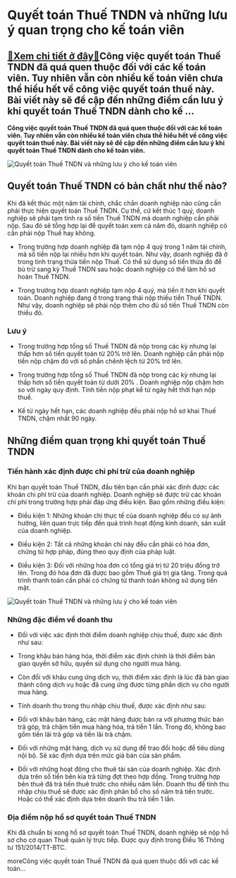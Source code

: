 Quyết toán Thuế TNDN và những lưu ý quan trọng cho kế toán viên
===============================================================

[:gift:Xem chi tiết ở đây:gift:](https://hddtvn.com/quyet-toan-thue-tndn-va-nhung-luu-y-quan-trong-cho-ke-toan-vien/)Công việc quyết toán Thuế TNDN đã quá quen thuộc đối với các kế toán viên. Tuy nhiên vẫn còn nhiều kế toán viên chưa thể hiểu hết về công việc quyết toán thuế này. Bài viết này sẽ đề cập đến những điểm cần lưu ý khi quyết toán Thuế TNDN dành cho kế …
----------------------------------------------------------------------------------------------------------------------------------------------------------------------------------------------------------------------------------------------------------

**Công việc quyết toán Thuế TNDN đã quá quen thuộc đối với các kế toán viên. Tuy nhiên vẫn còn nhiều kế toán viên chưa thể hiểu hết về công việc quyết toán thuế này. Bài viết này sẽ đề cập đến những điểm cần lưu ý khi quyết toán Thuế TNDN dành cho kế toán viên.**


![Quyết toán Thuế TNDN và những lưu ý cho kế toán viên](https://hddtvn.com/wp-content/uploads/2021/01/3-4.jpg)


Quyết toán Thuế TNDN có bản chất như thế nào?
---------------------------------------------


Khi đã kết thúc một năm tài chính, chắc chắn doanh nghiệp nào cũng cần phải thực hiện quyết toán Thuế TNDN. Cụ thể, cứ kết thúc 1 quý, doanh nghiệp sẽ phải tạm tính ra số tiền Thuế TNDN mà doanh nghiệp cần phải nộp. Sau đó sẽ tổng hợp lại để quyết toán xem cả năm đó, doanh nghiệp có cần phải nộp Thuế hay không.




* Trong trường hợp doanh nghiệp đã tạm nộp 4 quý trong 1 năm tài chính, mà số tiền nộp lại nhiều hơn khi quyết toán. Như vậy, doanh nghiệp đã ở trong tình trạng thừa tiền nộp Thuế. Có thể sử dụng số tiền thừa đó để bù trừ sang kỳ Thuế TNDN sau hoặc doanh nghiệp có thể làm hồ sơ hoàn Thuế TNDN.

* Trong trường hợp doanh nghiệp tạm nộp 4 quý, mà tiền ít hơn khi quyết toán. Doanh nghiệp đang ở trong trạng thái nộp thiếu tiền Thuế TNDN. Như vậy, doanh nghiệp sẽ phải nộp thêm cho đủ số tiền Thuế TNDN còn thiếu đó.



### Lưu ý




* Trong trường hợp tổng số Thuế TNDN đã nộp trong các kỳ nhưng lại thấp hơn số tiền quyết toán từ 20% trở lên. Doanh nghiệp cần phải nộp tiền nộp chậm đó với số phần chênh lệch từ 20% trở lên.

* Trong trường hợp tổng số Thuế TNDN đã nộp trong các kỳ nhưng lại thấp hơn số tiền quyết toán từ dưới 20% . Doanh nghiệp nộp chậm hơn so với ngày quy định. Tính tiền nộp phạt kể từ ngày hết thời hạn nộp thuế.

* Kể từ ngày hết hạn, các doanh nghiệp đều phải nộp hồ sơ khai Thuế TNDN, chậm nhất 90 ngày.



Những điểm quan trọng khi quyết toán Thuế TNDN
----------------------------------------------


### Tiến hành xác định được chi phí trừ của doanh nghiệp


Khi bạn quyết toán Thuế TNDN, đầu tiên bạn cần phải xác định được các khoản chi phí trừ của doanh nghiệp. Doanh nghiệp sẽ được trừ các khoản chi phí trong trường hợp phải đáp ứng điều kiện. Bao gồm những điều kiện:




* Điều kiện 1: Những khoản chi thực tế của doanh nghiệp đều có sự ảnh hưởng, liên quan trực tiếp đến quá trình hoạt động kinh doanh, sản xuất của doanh nghiệp.

* Điều kiện 2: Tất cả những khoản chi này đều cần phải có hóa đơn, chứng từ hợp pháp, đúng theo quy định của pháp luật.

* Điều kiện 3: Đối với những hóa đơn có tổng giá trị từ 20 triệu đồng trở lên. Trong đó hóa đơn đã được bao gồm Thuế giá trị gia tăng. Trong quá trình thanh toán cần phải có chứng từ thanh toán không sử dụng tiền mặt.



![Quyết toán Thuế TNDN và những lưu ý cho kế toán viên](https://hddtvn.com/wp-content/uploads/2021/01/income-tax-4097292_1920-bcff7b73c783425889ad73d26a02b33a.jpg)


### Những đặc điểm về doanh thu




* Đối với việc xác định thời điểm doanh nghiệp chịu thuế, được xác định như sau:



+ Trong khâu bán hàng hóa, thời điểm xác định chính là thời điểm bàn giao quyền sở hữu, quyền sử dụng cho người mua hàng.


+ Còn đối với khâu cung ứng dịch vụ, thời điểm xác định là lúc đã bàn giao thành công dịch vụ hoặc đã cung ứng được từng phần dịch vụ cho người mua hàng.




* Tính doanh thu trong thu nhập chịu thuế, được xác định như sau:



+ Đối với khâu bán hàng, các mặt hàng được bán ra với phương thức bán trả góp, trả chậm tiền mua hàng hóa, trả tiền 1 lần. Trong đó, không bao gồm tiền lãi trả góp và tiền lãi trả chậm.


+ Đối với những mặt hàng, dịch vụ sử dụng để trao đổi hoặc để tiêu dùng nội bộ. Sẽ xác định dựa trên mức giá bán của sản phẩm.


+ Đối với những hoạt động cho thuê tài sản của doanh nghiệp. Xác định dựa trên số tiền bên kia trả từng đợt theo hợp đồng. Trong trường hợp bên thuê đã trả tiền thuê trước cho nhiều năm liền. Doanh thu để tính thu nhập chịu thuế sẽ được xác định phân bổ cho số năm trả tiền trước. Hoặc có thể xác định dựa trên doanh thu trả tiền 1 lần.


### Địa điểm nộp hồ sơ quyết toán Thuế TNDN


Khi đã chuẩn bị xong hồ sơ quyết toán Thuế TNDN, doanh nghiệp sẽ nộp hồ sơ cho cơ quan Thuế quản lý trực tiếp. Được quy định trong Điều 16 Thông tư 151/2014/TT-BTC.


moreCông việc quyết toán Thuế TNDN đã quá quen thuộc đối với các kế toán…

